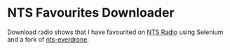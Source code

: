 # NTS Favourites Downloader

Download radio shows that I have favourited on [NTS Radio](https://www.nts.live/) using Selenium and a fork of [nts-everdrone](https://github.com/Rock-it-science/nts).
